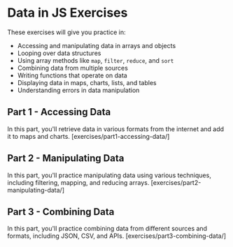 # Data in JS Exercises

These exercises will give you practice in:
- Accessing and manipulating data in arrays and objects
- Looping over data structures
- Using array methods like `map`, `filter`, `reduce`, and `sort`
- Combining data from multiple sources
- Writing functions that operate on data
- Displaying data in maps, charts, lists, and tables
- Understanding errors in data manipulation

## Part 1 - Accessing Data

In this part, you'll retrieve data in various formats from the internet and add it to maps and charts. [exercises/part1-accessing-data/]

## Part 2 - Manipulating Data

In this part, you'll practice manipulating data using various techniques, including filtering, mapping, and reducing arrays. [exercises/part2-manipulating-data/]

## Part 3 - Combining Data

In this part, you'll practice combining data from different sources and formats, including JSON, CSV, and APIs. [exercises/part3-combining-data/]